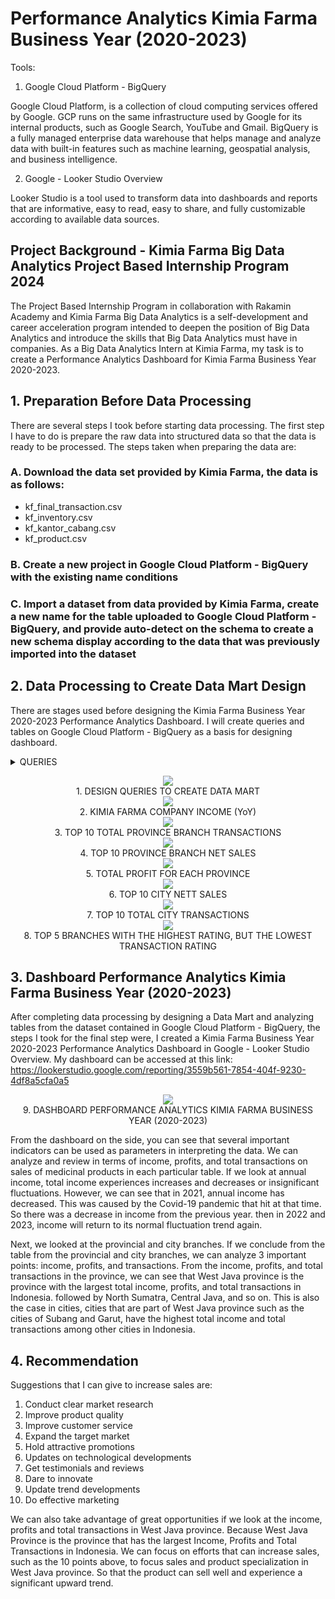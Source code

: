 # Performance Analytics Kimia Farma Business Year (2020-2023)

Tools:
1. Google Cloud Platform - BigQuery

Google Cloud Platform, is a collection of cloud computing services offered by Google. GCP runs on the same infrastructure used by Google for its internal products, such as Google Search, YouTube and Gmail. BigQuery is a fully managed enterprise data warehouse that helps manage and analyze data with built-in features such as machine learning, geospatial analysis, and business intelligence.

2. Google - Looker Studio Overview

Looker Studio is a tool used to transform data into dashboards and reports that are informative, easy to read, easy to share, and fully customizable according to available data sources.

## Project Background - Kimia Farma Big Data Analytics Project Based Internship Program 2024
The Project Based Internship Program in collaboration with Rakamin Academy and Kimia Farma Big Data Analytics is a self-development and career acceleration program intended to deepen the position of Big Data Analytics and introduce the skills that Big Data Analytics must have in companies. As a Big Data Analytics Intern at Kimia Farma, my task is to create a Performance Analytics Dashboard for Kimia Farma Business Year 2020-2023.

## 1. Preparation Before Data Processing
There are several steps I took before starting data processing. The first step I have to do is prepare the raw data into structured data so that the data is ready to be processed. The steps taken when preparing the data are:
### A. Download the data set provided by Kimia Farma, the data is as follows:
   - kf_final_transaction.csv
   - kf_inventory.csv
   - kf_kantor_cabang.csv
   - kf_product.csv
### B. Create a new project in Google Cloud Platform - BigQuery with the existing name conditions
### C. Import a dataset from data provided by Kimia Farma, create a new name for the table uploaded to Google Cloud Platform - BigQuery, and provide auto-detect on the schema to create a new schema display according to the data that was previously imported into the dataset

## 2. Data Processing to Create Data Mart Design
There are stages used before designing the Kimia Farma Business Year 2020-2023 Performance Analytics Dashboard. I will create queries and tables on Google Cloud Platform - BigQuery as a basis for designing dashboard.
<details><summary>QUERIES</summary>

```sql
--ANALYZE AND DESIGN QUERIES TO CREATE DATA MART--
CREATE TABLE Kimia_Farma.Transaction_Analysis AS
SELECT 
    ft.transaction_id,
    ft.date,
    kc.branch_id,
    kc.branch_name,
    kc.kota,
    kc.provinsi,
    kc.rating AS rating_cabang,
    ft.customer_name,
    p.product_id,
    p.product_name,
    ft.price AS actual_price,
    ft.discount_percentage,
    CASE
        WHEN ft.price <= 50000 THEN 0.10
        WHEN ft.price > 50000 - 100000 THEN 0.15
        WHEN ft.price > 100000 - 300000 THEN 0.20
        WHEN ft.price > 300000 - 500000 THEN 0.25
        WHEN ft.price > 50000 THEN 0.30
        ELSE 0.30
    END AS persentase_gross_laba,
    ft.price * (1 - ft.discount_percentage) AS nett_sales,
    (ft.price * (1 - ft.discount_percentage) *
        CASE
            WHEN ft.price <= 50000 THEN 0.10
            WHEN ft.price > 50000 - 100000 THEN 0.15
            WHEN ft.price > 100000 - 300000 THEN 0.20
            WHEN ft.price > 300000 - 500000 THEN 0.25
            WHEN ft.price > 50000 THEN 0.30
            ELSE 0.30
      END) AS nett_profit,
    ft.rating AS rating_transaksi
FROM
    Kimia_Farma.kf_final_transaction AS ft
LEFT JOIN
    Kimia_Farma.kf_kantor_cabang AS kc ON ft.branch_id = kc.branch_id
LEFT JOIN
    Kimia_Farma.kf_product AS p ON ft.product_id = p.product_id
;

--CREATE AGGREGATE TABLE 1: KIMIA FARMA COMPANY INCOME YEAR-ON-YEAR--
CREATE TABLE Kimia_Farma.Pendapatan_Pertahun AS
SELECT
    EXTRACT(YEAR FROM date) AS tahun,
    SUM(nett_sales) AS pendapatan,
    AVG(nett_sales) AS avg_pendapatan
FROM
    `Kimia_Farma.Transaction_Analysis` 
GROUP BY
    tahun
ORDER BY
    tahun
;

--CREATE AGGREGATE TABLE 2: TOP 10 TOTAL PROVINCE BRANCH TRANSACTIONS--
CREATE TABLE Kimia_Farma.Top10_Total_Transaksi_Cabang_Provinsi AS 
SELECT 
    provinsi,
    COUNT(*) AS total_transaksi,
    SUM(nett_sales) AS total_pendapatan

FROM 
    `Kimia_Farma.Transaction_Analysis` 
GROUP BY 
    provinsi
ORDER BY 
    total_transaksi DESC
LIMIT 10
;

--CREATE AGGREGATE TABLE 3: TOP 10 PROVINCE BRANCH NETT SALES--
CREATE TABLE Kimia_Farma.Top10_Penjualan_Bersih_Cabang_Provinsi AS 
SELECT 
    provinsi, 
    SUM(nett_sales) AS nett_sales_cabang,
    COUNT(product_name) AS total_produk_terjual
FROM 
    `Kimia_Farma.Transaction_Analysis` 
GROUP BY 
    provinsi
ORDER BY 
    nett_sales_cabang DESC
LIMIT 10
;

--CREATE AGGREGATE TABLE 4: TOTAL PROFIT FOR EACH PROVINCE--
CREATE TABLE Kimia_Farma.Total_Profit_Masing2_Provinsi AS
SELECT
    provinsi,
    SUM(nett_profit) AS total_profit,
    COUNT(product_id) AS total_produk_terjual
FROM
    `Kimia_Farma.Transaction_Analysis`
GROUP BY
    provinsi
ORDER BY
    total_profit DESC
;

--CREATE AGGREGATE TABLE 5: TOP 10 CITY NETT SALES--
CREATE TABLE Kimia_Farma.Top10_Penjualan_Bersih_Kota AS 
SELECT 
    kota, 
    SUM(nett_sales) AS nett_sales_kota,
    COUNT(product_id) AS total_produk_terjual
FROM 
    `Kimia_Farma.Transaction_Analysis` 
GROUP BY 
    kota
ORDER BY 
    nett_sales_kota DESC
LIMIT 10
;

--CREATE AGGREGATE TABLE 6: TOP 10 TOTAL CITY TRANSACTIONS--
CREATE TABLE Kimia_Farma.Top10_Total_Transaksi_Kota AS 
SELECT 
    kota,
    COUNT(*) AS total_transaksi,
    SUM(nett_sales) AS total_pendapatan

FROM 
    `Kimia_Farma.Transaction_Analysis` 
GROUP BY 
    kota
ORDER BY 
    total_transaksi DESC
LIMIT 10
;

--CREATE AGGREGATE TABLE 7: TOP 5 BRANCHES WITH THE HIGHEST RATING, BUT THE LOWEST TRANSACTION RATING--
CREATE TABLE `Kimia_Farma.Top5_Cabang_Dengan_Rating_Tertinggi_Namun_Rating_Transaksi_Terendah` AS 
SELECT
    branch_name,
    kota,
    kc.rating AS rating_cabang,
    AVG(ft.rating) AS avg_rating_transaksi
FROM
    `Kimia_Farma.kf_final_transaction` AS ft
LEFT JOIN
    `Kimia_Farma.kf_kantor_cabang` AS kc
ON
    ft.branch_id = kc.branch_id
GROUP BY
    branch_name, kota, kc.rating
ORDER BY
    kc.rating DESC, AVG(ft.rating) ASC
LIMIT 5
;
```
</details>

<p align="center">
  <img src="/IMAGES/DESIGN QUERIES TO CREATE DATA MART.png">
  <br>1. DESIGN QUERIES TO CREATE DATA MART</br>
  
  <img src="/IMAGES/AGGREGATE TABLE 1 - KIMIA FARMA COMPANY INCOME (YoY).png">
  <br>2. KIMIA FARMA COMPANY INCOME (YoY)</br>

  <img src="IMAGES/AGGREGATE TABLE 2 - TOP 10 TOTAL PROVINCE BRANCH TRANSACTIONS.png">
  <br>3. TOP 10 TOTAL PROVINCE BRANCH TRANSACTIONS</br>

  <img src="IMAGES/AGGREGATE TABLE 3 - TOP 10 PROVINCE BRANCH NET SALES.png">
  <br>4. TOP 10 PROVINCE BRANCH NET SALES</br>

  <img src="IMAGES/AGGREGATE TABLE 4 - TOTAL PROFIT FOR EACH PROVINCE.png">
  <br>5. TOTAL PROFIT FOR EACH PROVINCE</br>

  <img src="IMAGES/AGGREGATE TABLE 5 - TOP 10 CITY NETT SALES.png">
  <br>6. TOP 10 CITY NETT SALES</br>
  
  <img src="IMAGES/AGGREGATE TABLE 6 - TOP 10 TOTAL CITY TRANSACTIONS.png">
  <br>7. TOP 10 TOTAL CITY TRANSACTIONS</br>

  <img src="IMAGES/AGGREGATE TABLE 7 - TOP 5 BRANCHES WITH THE HIGHEST RATING, BUT THE LOWEST TRANSACTION RATING.png">
  <br>8. TOP 5 BRANCHES WITH THE HIGHEST RATING, BUT THE LOWEST TRANSACTION RATING</br>
  
</p>

## 3. Dashboard Performance Analytics Kimia Farma Business Year (2020-2023)
After completing data processing by designing a Data Mart and analyzing tables from the dataset contained in Google Cloud Platform - BigQuery, the steps I took for the final step were, I created a Kimia Farma Business Year 2020-2023 Performance Analytics Dashboard in Google - Looker Studio Overview. My dashboard can be accessed at this link: https://lookerstudio.google.com/reporting/3559b561-7854-404f-9230-4df8a5cfa0a5

<p align="center">
  <img src="/IMAGES/DASHBOARD.png">
  <br>9. DASHBOARD PERFORMANCE ANALYTICS KIMIA FARMA BUSINESS YEAR (2020-2023)</br>
</p>

From the dashboard on the side, you can see that several important indicators can be used as parameters in interpreting the data. We can analyze and review in terms of income, profits, and total transactions on sales of medicinal products in each particular table. If we look at annual income, total income experiences increases and decreases or insignificant fluctuations. However, we can see that in 2021, annual income has decreased. This was caused by the Covid-19 pandemic that hit at that time. So there was a decrease in income from the previous year. then in 2022 and 2023, income will return to its normal fluctuation trend again.

Next, we looked at the provincial and city branches. If we conclude from the table from the provincial and city branches, we can analyze 3 important points: income, profits, and transactions. From the income, profits, and total transactions in the province, we can see that West Java province is the province with the largest total income, profits, and total transactions in Indonesia. followed by North Sumatra, Central Java, and so on. This is also the case in cities, cities that are part of West Java province such as the cities of Subang and Garut, have the highest total income and total transactions among other cities in Indonesia.

## 4. Recommendation
Suggestions that I can give to increase sales are:
1. Conduct clear market research
2. Improve product quality
3. Improve customer service
4. Expand the target market
5. Hold attractive promotions
6. Updates on technological developments
7. Get testimonials and reviews
8. Dare to innovate
9. Update trend developments
10. Do effective marketing

We can also take advantage of great opportunities if we look at the income, profits and total transactions in West Java province. Because West Java Province is the province that has the largest Income, Profits and Total Transactions in Indonesia. We can focus on efforts that can increase sales, such as the 10 points above, to focus sales and product specialization in West Java province. So that the product can sell well and experience a significant upward trend.


